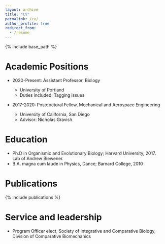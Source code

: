 ```yaml
---
layout: archive
title: "CV"
permalink: /cv/
author_profile: true
redirect_from:
  - /resume
---
```


{% include base_path %}



Academic Positions
======
* 2020-Present: Assistant Professor, Biology
  * University of Portland
  * Duties included: Tagging issues

* 2017-2020: Postdoctoral Fellow, Mechanical and Aerospace Engineering
  * University of California, San Diego
  * Advisor: Nicholas Gravish
  

Education
======
* Ph.D in Organismic and Evolutionary Biology; Harvard University, 2017. Lab of Andrew Biewener.
* B.A. magna cum laude in Physics, Dance; Barnard College, 2010



Publications
======
<!--  <ul>{% for post in site.publications %}-->
<!--    {% include archive-single-cv.html %}-->
<!--  {% endfor %}</ul>-->
{% include publications %}

  
<!--Talks-->
<!--======-->
<!--  <ul>{% for post in site.talks %}-->
<!--    {% include archive-single-talk-cv.html %}-->
<!--  {% endfor %}</ul>-->
  

Service and leadership
======
* Program Officer elect, Society of Integrative and Comparative Biology, Division of Comparative Biomechanics
